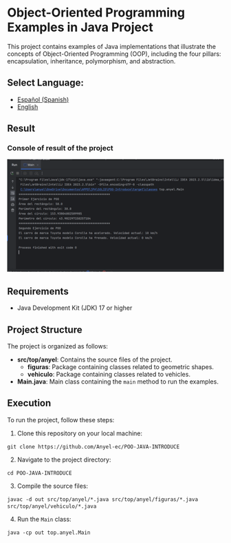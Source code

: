 # Object-Oriented Programming Examples in Java Project

This project contains examples of Java implementations that illustrate the concepts of Object-Oriented Programming (OOP), including the four pillars: encapsulation, inheritance, polymorphism, and abstraction.

## **Select Language:**
- [Español (Spanish)](README-es.md)
- [English](README.md)

## Result
### Console of result of the project
![Alt text](docs/poo.PNG)

## Requirements

- Java Development Kit (JDK) 17 or higher

## Project Structure

The project is organized as follows:

- **src/top/anyel**: Contains the source files of the project.
    - **figuras**: Package containing classes related to geometric shapes.
    - **vehiculo**: Package containing classes related to vehicles.
- **Main.java**: Main class containing the `main` method to run the examples.

## Execution

To run the project, follow these steps:

1. Clone this repository on your local machine:

```
git clone https://github.com/Anyel-ec/POO-JAVA-INTRODUCE
```

2. Navigate to the project directory:

```
cd POO-JAVA-INTRODUCE
```

3. Compile the source files:

```
javac -d out src/top/anyel/*.java src/top/anyel/figuras/*.java src/top/anyel/vehiculo/*.java
```

4. Run the `Main` class:

```
java -cp out top.anyel.Main
```

